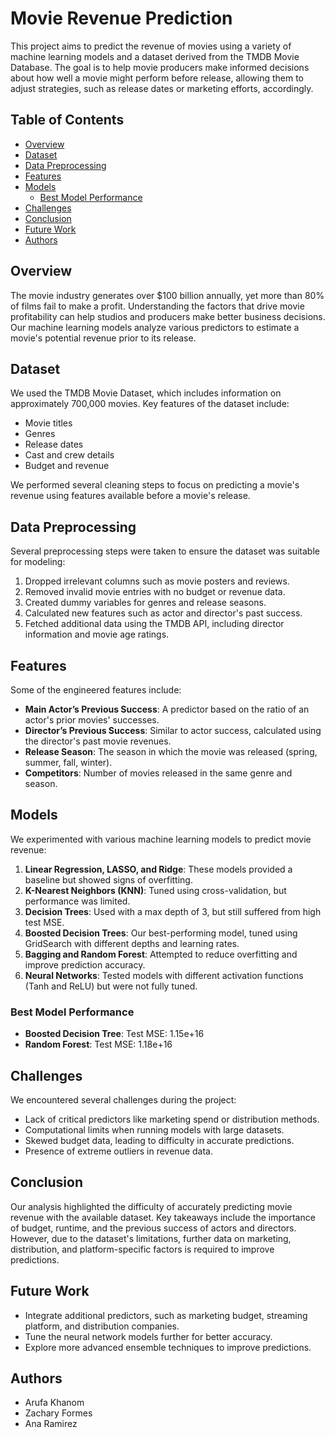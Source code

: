 # Movie Revenue Prediction

This project aims to predict the revenue of movies using a variety of machine learning models and a dataset derived from the TMDB Movie Database. The goal is to help movie producers make informed decisions about how well a movie might perform before release, allowing them to adjust strategies, such as release dates or marketing efforts, accordingly.

## Table of Contents
- [Overview](#overview)
- [Dataset](#dataset)
- [Data Preprocessing](#data-preprocessing)
- [Features](#features)
- [Models](#models)
  - [Best Model Performance](#best-model-performance)
- [Challenges](#challenges)
- [Conclusion](#conclusion)
- [Future Work](#future-work)
- [Authors](#authors)

## Overview

The movie industry generates over $100 billion annually, yet more than 80% of films fail to make a profit. Understanding the factors that drive movie profitability can help studios and producers make better business decisions. Our machine learning models analyze various predictors to estimate a movie's potential revenue prior to its release.

## Dataset

We used the TMDB Movie Dataset, which includes information on approximately 700,000 movies. Key features of the dataset include:
- Movie titles
- Genres
- Release dates
- Cast and crew details
- Budget and revenue

We performed several cleaning steps to focus on predicting a movie's revenue using features available before a movie's release.

## Data Preprocessing

Several preprocessing steps were taken to ensure the dataset was suitable for modeling:
1. Dropped irrelevant columns such as movie posters and reviews.
2. Removed invalid movie entries with no budget or revenue data.
3. Created dummy variables for genres and release seasons.
4. Calculated new features such as actor and director's past success.
5. Fetched additional data using the TMDB API, including director information and movie age ratings.

## Features

Some of the engineered features include:
- **Main Actor’s Previous Success**: A predictor based on the ratio of an actor's prior movies' successes.
- **Director’s Previous Success**: Similar to actor success, calculated using the director's past movie revenues.
- **Release Season**: The season in which the movie was released (spring, summer, fall, winter).
- **Competitors**: Number of movies released in the same genre and season.

## Models

We experimented with various machine learning models to predict movie revenue:
1. **Linear Regression, LASSO, and Ridge**: These models provided a baseline but showed signs of overfitting.
2. **K-Nearest Neighbors (KNN)**: Tuned using cross-validation, but performance was limited.
3. **Decision Trees**: Used with a max depth of 3, but still suffered from high test MSE.
4. **Boosted Decision Trees**: Our best-performing model, tuned using GridSearch with different depths and learning rates.
5. **Bagging and Random Forest**: Attempted to reduce overfitting and improve prediction accuracy.
6. **Neural Networks**: Tested models with different activation functions (Tanh and ReLU) but were not fully tuned.

### Best Model Performance
- **Boosted Decision Tree**: Test MSE: 1.15e+16
- **Random Forest**: Test MSE: 1.18e+16

## Challenges

We encountered several challenges during the project:
- Lack of critical predictors like marketing spend or distribution methods.
- Computational limits when running models with large datasets.
- Skewed budget data, leading to difficulty in accurate predictions.
- Presence of extreme outliers in revenue data.

## Conclusion

Our analysis highlighted the difficulty of accurately predicting movie revenue with the available dataset. Key takeaways include the importance of budget, runtime, and the previous success of actors and directors. However, due to the dataset's limitations, further data on marketing, distribution, and platform-specific factors is required to improve predictions.

## Future Work

- Integrate additional predictors, such as marketing budget, streaming platform, and distribution companies.
- Tune the neural network models further for better accuracy.
- Explore more advanced ensemble techniques to improve predictions.

## Authors

- Arufa Khanom  
- Zachary Formes  
- Ana Ramirez

